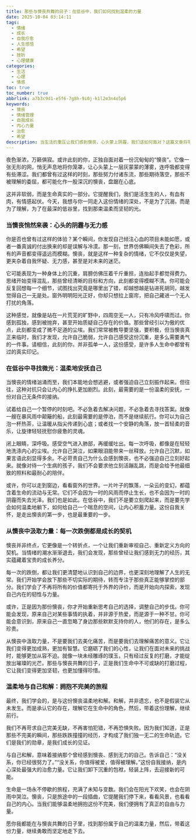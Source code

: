 ```yaml
---
title: 那些与懊丧共舞的日子：在低谷中，我们如何找到温柔的力量
date: 2025-10-04 03:14:11
tags:
  - 情绪
  - 成长
  - 自我疗愈
  - 人生感悟
  - 希望
  - 挫折
  - 心理健康
categories:
  - 生活
  - 心理
  - 情感
toc: true
toc_number: true
abbrlink: a7b3c9d1-e5f6-7g8h-9i0j-k1l2m3n4o5p6
keywords:
  - 懊丧
  - 情绪管理
  - 自我成长
  - 内心力量
  - 治愈
  - 希望
description: 当生活的重压让我们感到懊丧，心头蒙上阴霾，我们该如何面对？这篇文章将带你深入探索懊丧的情绪，从细腻的心理描绘到温柔的自我疗愈，最终发现那些在低谷中悄然生长的力量与希望。
---
```


夜色渐浓，万籁俱寂。或许此刻的你，正独自面对着一份沉甸甸的“懊丧”。它像一张无形的网，悄无声息地将你笼罩，让心头蒙上一层灰蒙蒙的薄雾，连呼吸都变得有些滞涩。我们都曾有过这样的时刻，那些努力付诸东流，那些期待落空，那些不被理解的委屈，都可能化作一股深沉的懊丧，盘踞在心底。

这并非软弱，而是生命真实的一部分。它提醒我们，我们是活生生的人，有血有肉，有情感起伏。今天，我想与你一同走入这份情绪的深处，不是为了沉溺，而是为了理解，为了在最深的低谷里，找到那束温柔而坚韧的光。

### 当懊丧悄然来袭：心头的阴霾与无力感

你是否也曾有过这样的体验？某个瞬间，你发现自己倾注心血的项目未能如愿，或者一番真诚的付出换来的却是误解与冷漠。那一刻，世界仿佛瞬间失去了色彩，所有的声音都变得遥远而模糊。懊丧，就是这样一种复杂的情绪，它不仅仅是失望，更夹杂着自我怀疑、无力感，甚至是对未来的迷茫。

它可能表现为一种身体上的沉重，肩膀仿佛压着千斤重担，连抬起手都觉得费力。思绪开始变得混乱，那些曾经清晰的目标和方向，此刻都变得模糊不清。你可能会反复回想每一个细节，试图找出究竟是哪里出了错，却越想越是钻进死胡同，越发觉得自己一无是处。窗外明明阳光正好，你却只想拉上窗帘，把自己藏进一个无人打扰的角落。

这种感觉，就像是站在一片荒芜的旷野中，四周空无一人，只有冷风呼啸而过。你感到孤独，感到被抛弃，甚至开始质疑自己存在的价值。那些曾经引以为傲的优点，此刻都变成了微不足道的尘埃。我们常常被教导要坚强，要积极，但当懊丧真正来临时，我们才发现，允许自己脆弱，允许自己感受这份沉重，是多么需要勇气的一件事。请相信，此刻的你，并非孤单一人，这份感受，是许多人生命中都曾有过的真实印记。

### 在低谷中寻找微光：温柔地安抚自己

当懊丧的情绪汹涌而至，我们本能地会想逃避，或者强迫自己立刻振作起来。但往往，这种对抗只会让内心的挣扎更加剧烈。此刻，最需要的是一份温柔的安抚，一份对自己无条件的接纳。

试着给自己一个暂停的时刻吧。不必急着去解决问题，不必急着去寻找答案。就像一艘在暴风雨中颠簸的船，此刻最需要的是停泊，而不是继续航行。你可以为自己泡一杯热茶，让温暖从指尖传递到心底；或者找一个安静的角落，放一首轻柔的音乐，让旋律轻轻抚慰你疲惫的灵魂。

闭上眼睛，深呼吸。感受空气进入肺部，再缓缓吐出。每一次呼吸，都像是在轻轻地洗涤内心的尘埃。允许自己哭泣，如果眼泪能带来一丝释放。允许自己沉默，如果言语此刻显得多余。不必苛责自己为什么会感到懊丧，也不必强迫自己立刻好起来。就像对待一个生病的孩子，我们不会要求他立刻活蹦乱跳，而是会给予他最细致的照料和最耐心的陪伴。

或许，你可以走到窗边，看看窗外的世界。一片叶子的飘落，一朵云的变幻，都蕴含着生命的流动与无常。它们不会因为一时的风雨而停止生长，也不会因为一时的阴霾而失去光泽。我们也是如此。在低谷中，我们不是要立刻爬起来，而是要先学会如何温柔地躺下，如何给自己一个喘息的空间，让内心积蓄力量。这份自我关怀，是走出懊丧的第一步，也是最重要的一步。

### 从懊丧中汲取力量：每一次跌倒都是成长的契机

懊丧并非终点，它更像是一个转折点，一个让我们重新审视自己、重新定义方向的契机。当情绪的潮水渐渐退去，我们会发现，那些曾经让我们感到无力的经历，其实蕴藏着宝贵的成长养分。

每一次的跌倒，都让我们更清楚地认识到自己的边界，也更深刻地理解了人生的无常。我们开始学会放下那些不切实际的期待，转而专注于那些真正能够掌控的部分。我们学会了不再将所有的价值都寄托于外界的评价，而是开始向内探索，发现自己内在的韧性与力量。

或许，正是因为那份懊丧，你才开始重新思考自己的选择，调整自己的步伐。你可能会发现，原来自己对某些事情的执着，并非源于热爱，而是源于一种不甘。你可能会意识到，原来自己一直忽略了身边那些默默支持你的人，他们的存在，是多么珍贵。

从懊丧中汲取力量，不是要我们去美化痛苦，而是要我们去理解痛苦的意义。它让我们变得更加成熟，更加有智慧。它磨砺了我们的心性，让我们在面对未来的挑战时，能够更加从容不迫。就像一块未经雕琢的璞玉，只有经过反复的打磨，才能绽放出璀璨的光芒。那些与懊丧共舞的日子，正是我们生命中不可或缺的打磨过程，它让我们变得更加坚韧，也更加懂得珍惜。

### 温柔地与自己和解：拥抱不完美的旅程

最终，我们学会的，是与这份懊丧温柔地和解。和解，并非遗忘，也不是假装它从未发生。而是承认它的存在，理解它在生命中的角色，然后，带着这份理解，继续前行。

我们不再苛求自己完美无缺，不再害怕犯错，不再恐惧失败。因为我们知道，正是那些不完美的瞬间，那些跌跌撞撞的经历，才构成了我们独一无二的生命轨迹。它们是我们的勋章，是我们成长的见证。

与自己和解，意味着接纳那个曾经感到懊丧、感到无力的自己。告诉自己：“没关系，你已经很努力了。”“没关系，你值得被爱，值得被理解。”这份自我接纳，是内心深处最强大的治愈力量。它让我们卸下沉重的包袱，轻装上阵，去迎接新的可能。

生命是一场永不停歇的旅程，充满了未知与变数。我们会在阳光下欢笑，也会在阴雨中哭泣。懊丧，只是旅途中的一段插曲，它提醒我们停下来，看看风景，也看看自己的内心。当我们能够温柔地拥抱这份不完美，我们便拥有了真正的自由与力量。

愿你我都能在与懊丧共舞的日子里，找到那份属于自己的温柔力量，然后，带着这份力量，继续勇敢而坚定地走下去。
